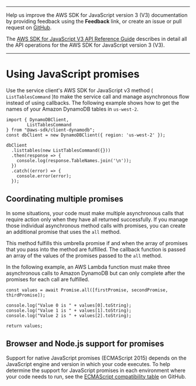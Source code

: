 --------

Help us improve the AWS SDK for JavaScript version 3 \(V3\) documentation by providing feedback using the **Feedback** link, or create an issue or pull request on [GitHub](https://github.com/awsdocs/aws-sdk-for-javascript-v3)\.

 The [AWS SDK for JavaScript V3 API Reference Guide](https://docs.aws.amazon.com/AWSJavaScriptSDK/v3/latest/index.html) describes in detail all the API operations for the AWS SDK for JavaScript version 3 \(V3\)\.

--------

# Using JavaScript promises<a name="using-promises"></a>

Use the service client's AWS SDK for JavaScript v3 method \( `ListTablesCommand` \)to make the service call and manage asynchronous flow instead of using callbacks\. The following example shows how to get the names of your Amazon DynamoDB tables in `us-west-2`\.

```
import { DynamoDBClient, 
        ListTablesCommand 
} from "@aws-sdk/client-dynamodb";
const dbClient = new DynamoDBClient({ region: 'us-west-2' });

dbClient
  .listtables(new ListTablesCommand({}))
  .then(response => {
    console.log(response.TableNames.join('\n'));
  })
  .catch((error) => {
    console.error(error);
  });
```

## Coordinating multiple promises<a name="multiple-promises"></a>

In some situations, your code must make multiple asynchronous calls that require action only when they have all returned successfully\. If you manage those individual asynchronous method calls with promises, you can create an additional promise that uses the `all` method\. 

This method fulfills this umbrella promise if and when the array of promises that you pass into the method are fulfilled\. The callback function is passed an array of the values of the promises passed to the `all` method\.

In the following example, an AWS Lambda function must make three asynchronous calls to Amazon DynamoDB but can only complete after the promises for each call are fulfilled\.

```
const values = await Promise.all([firstPromise, secondPromise, thirdPromise]);

console.log("Value 0 is " + values[0].toString);
console.log("Value 1 is " + values[1].toString);
console.log("Value 2 is " + values[2].toString);

return values;
```

## Browser and Node\.js support for promises<a name="browser-node-promise-support"></a>

Support for native JavaScript promises \(ECMAScript 2015\) depends on the JavaScript engine and version in which your code executes\. To help determine the support for JavaScript promises in each environment where your code needs to run, see the [ECMAScript compatibility table](https://kangax.github.io/compat-table/es6/) on GitHub\.